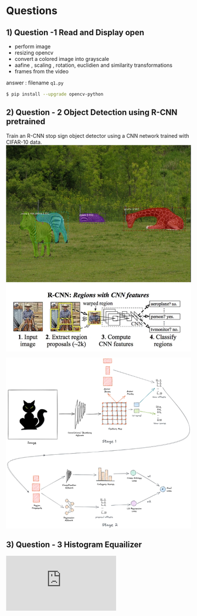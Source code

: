 # Questions
## 1) Question -1 Read and Display open 
- perform image 
- resizing opencv
- convert a colored image into grayscale
- aafine , scaling , rotation, euclidien and similarity transformations
- frames from the video

answer : filename `q1.py`

```bash
$ pip install --upgrade opencv-python
```

## 2) Question - 2 Object Detection using R-CNN pretrained
Train an R-CNN stop sign object detector using a CNN network trained with CIFAR-10 data.
![Alt text](image-1.png)
![Alt text](image.png)

![Alt text](image-2.png)

## 3) Question - 3 Histogram Equailizer 

![opencv](https://docs.opencv.org/3.4/d4/d1b/tutorial_histogram_equalization.html)
